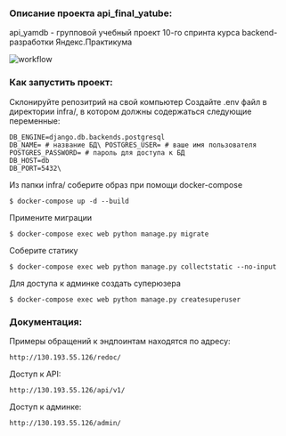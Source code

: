 ### Описание проекта api_final_yatube:

api_yamdb - групповой учебный проект 10-го спринта курса backend-разработки
Яндекс.Практикума

![workflow](https://github.com/MariyaAnis/yamdb_final/actions/workflows/yamdb_workflow.yml/badge.svg)

### Как запустить проект:

Склонируйте репозитрий на свой компьютер
Создайте .env файл в директории infra/, в котором должны содержаться следующие переменные:
```
DB_ENGINE=django.db.backends.postgresql
DB_NAME= # название БД\ POSTGRES_USER= # ваше имя пользователя
POSTGRES_PASSWORD= # пароль для доступа к БД
DB_HOST=db
DB_PORT=5432\
```
Из папки infra/ соберите образ при помощи docker-compose 
```
$ docker-compose up -d --build
```
Примените миграции 
```
$ docker-compose exec web python manage.py migrate
```
Соберите статику 
```
$ docker-compose exec web python manage.py collectstatic --no-input
``` 
Для доступа к админке создать суперюзера 

```
$ docker-compose exec web python manage.py createsuperuser
```


### Документация:

Примеры обращений к эндпоинтам находятся по адресу:

```
http://130.193.55.126/redoc/
```

Доступ к API:

```
http://130.193.55.126/api/v1/
```

Доступ к админке:

```
http://130.193.55.126/admin/
```